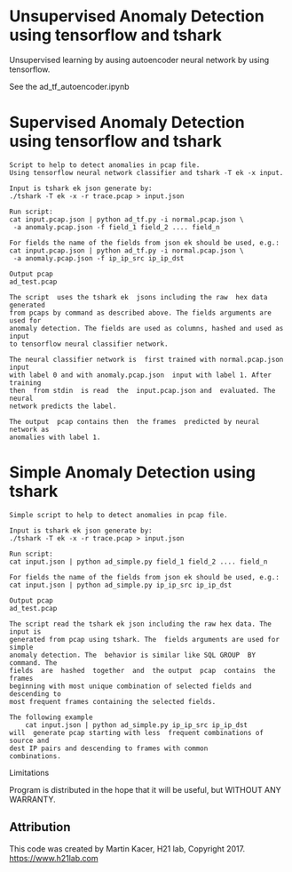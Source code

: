 # Unsupervised Anomaly Detection using tensorflow and tshark
Unsupervised learning by ausing autoencoder neural network by using tensorflow.

See the ad_tf_autoencoder.ipynb 


# Supervised Anomaly Detection using tensorflow and tshark
```shell-session
Script to help to detect anomalies in pcap file.
Using tensorflow neural network classifier and tshark -T ek -x input.

Input is tshark ek json generate by:
./tshark -T ek -x -r trace.pcap > input.json

Run script:
cat input.pcap.json | python ad_tf.py -i normal.pcap.json \
 -a anomaly.pcap.json -f field_1 field_2 .... field_n

For fields the name of the fields from json ek should be used, e.g.:
cat input.pcap.json | python ad_tf.py -i normal.pcap.json \
 -a anomaly.pcap.json -f ip_ip_src ip_ip_dst

Output pcap
ad_test.pcap

The script  uses the tshark ek  jsons including the raw  hex data generated
from pcaps by command as described above. The fields arguments are used for
anomaly detection. The fields are used as columns, hashed and used as input
to tensorflow neural classifier network.

The neural classifier network is  first trained with normal.pcap.json input
with label 0 and with anomaly.pcap.json  input with label 1. After training
then  from stdin  is read  the  input.pcap.json and  evaluated. The  neural
network predicts the label.

The output  pcap contains then  the frames  predicted by neural  network as
anomalies with label 1.
```

# Simple Anomaly Detection using tshark
```shell-session
Simple script to help to detect anomalies in pcap file.

Input is tshark ek json generate by:
./tshark -T ek -x -r trace.pcap > input.json

Run script:
cat input.json | python ad_simple.py field_1 field_2 .... field_n

For fields the name of the fields from json ek should be used, e.g.:
cat input.json | python ad_simple.py ip_ip_src ip_ip_dst

Output pcap
ad_test.pcap

The script read the tshark ek json including the raw hex data. The input is
generated from pcap using tshark. The  fields arguments are used for simple
anomaly detection. The  behavior is similar like SQL GROUP  BY command. The
fields  are  hashed  together  and  the output  pcap  contains  the  frames
beginning with most unique combination of selected fields and descending to
most frequent frames containing the selected fields.

The following example
    cat input.json | python ad_simple.py ip_ip_src ip_ip_dst
will  generate pcap starting with less  frequent combinations of source and
dest IP pairs and descending to frames with common
combinations.
```

Limitations

Program is distributed in the hope that it will be useful, but WITHOUT ANY WARRANTY.

## Attribution

This code was created by Martin Kacer, H21 lab, Copyright 2017.
https://www.h21lab.com

